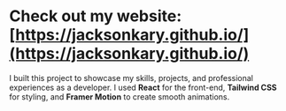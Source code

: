 # Check out my website: [https://jacksonkary.github.io/](https://jacksonkary.github.io/)

I built this project to showcase my skills, projects, and professional experiences as a developer. I used **React** for the front-end, **Tailwind CSS** for styling, and **Framer Motion** to create smooth animations.
